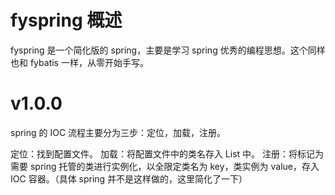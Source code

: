 # fyspring 概述

fyspring 是一个简化版的 spring，主要是学习 spring 优秀的编程思想。这个同样也和 fybatis 一样，从零开始手写。

# v1.0.0

spring 的 IOC 流程主要分为三步：定位，加载，注册。

定位：找到配置文件。
加载：将配置文件中的类名存入 List 中。
注册：将标记为需要 spring 托管的类进行实例化，以全限定类名为 key，类实例为 value，存入 IOC 容器。（具体 spring 并不是这样做的，这里简化了一下）

